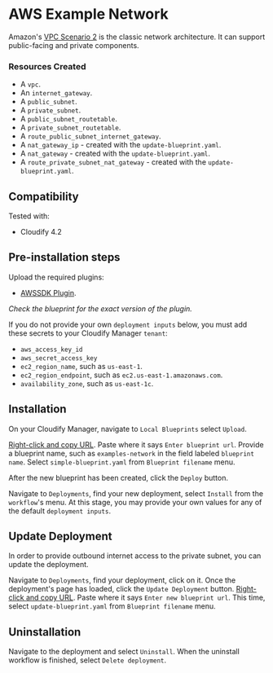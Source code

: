 
# AWS Example Network

Amazon's [VPC Scenario 2](https://docs.aws.amazon.com/AmazonVPC/latest/UserGuide/VPC_Scenario2.html) is the classic network architecture. It can support public-facing and private components.

### Resources Created

  * A `vpc`.
  * An `internet_gateway`.
  * A `public_subnet`.
  * A `private_subnet`.
  * A `public_subnet_routetable`.
  * A `private_subnet_routetable`.
  * A `route_public_subnet_internet_gateway`.
  * A `nat_gateway_ip` - created with the `update-blueprint.yaml`.
  * A `nat_gateway` - created with the `update-blueprint.yaml`.
  * A `route_private_subnet_nat_gateway` - created with the `update-blueprint.yaml`.


## Compatibility

Tested with:
  * Cloudify 4.2


## Pre-installation steps

Upload the required plugins:

  * [AWSSDK Plugin](https://github.com/cloudify-incubator/cloudify-awssdk-plugin/releases).

_Check the blueprint for the exact version of the plugin._


If you do not provide your own `deployment inputs` below, you must add these secrets to your Cloudify Manager `tenant`:

  * `aws_access_key_id`
  * `aws_secret_access_key`
  * `ec2_region_name`, such as `us-east-1`.
  * `ec2_region_endpoint`, such as `ec2.us-east-1.amazonaws.com`.
  * `availability_zone`, such as `us-east-1c`.


## Installation

On your Cloudify Manager, navigate to `Local Blueprints` select `Upload`.

[Right-click and copy URL](https://github.com/cloudify-examples/vpc-scenario2-blueprint/archive/master.zip). Paste where it says `Enter blueprint url`. Provide a blueprint name, such as `examples-network` in the field labeled `blueprint name`. Select `simple-blueprint.yaml` from `Blueprint filename` menu.

After the new blueprint has been created, click the `Deploy` button.

Navigate to `Deployments`, find your new deployment, select `Install` from the `workflow`'s menu. At this stage, you may provide your own values for any of the default `deployment inputs`.


## Update Deployment

In order to provide outbound internet access to the private subnet, you can update the deployment.

Navigate to `Deployments`, find your deployment, click on it. Once the deployment's page has loaded, click the `Update Deployment` button. [Right-click and copy URL](https://github.com/cloudify-examples/vpc-scenario2-blueprint/archive/master.zip). Paste where it says `Enter new blueprint url`. This time, select `update-blueprint.yaml` from `Blueprint filename` menu.


## Uninstallation

Navigate to the deployment and select `Uninstall`. When the uninstall workflow is finished, select `Delete deployment`.
